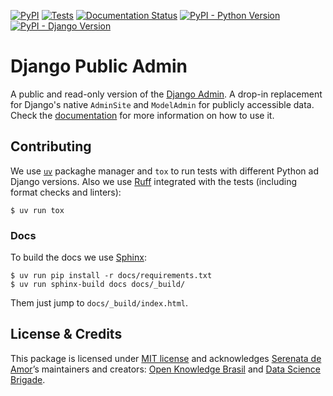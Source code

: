 [![PyPI](https://img.shields.io/pypi/v/django-public-admin)](https://pypi.org/project/django-public-admin/) [![Tests](https://img.shields.io/github/actions/workflow/status/cuducos/django-public-admin/tests.yaml)](https://github.com/cuducos/django-public-admin/actions/workflows/tests.yaml) [![Documentation Status](https://readthedocs.org/projects/django-public-admin/badge/?version=latest)](https://django-public-admin.readthedocs.io/en/latest/?badge=latest) [![PyPI - Python Version](https://img.shields.io/pypi/pyversions/django-public-admin)](https://pypi.org/project/django-public-admin/) [![PyPI - Django Version](https://img.shields.io/pypi/djversions/django-public-admin)](https://pypi.org/project/django-public-admin/)

# Django Public Admin


A public and read-only version of the [Django Admin](https://docs.djangoproject.com/en/3.0/ref/contrib/admin/). A drop-in replacement for Django's native `AdminSite` and `ModelAdmin` for publicly accessible data. Check the [documentation](https://django-public-admin.readthedocs.io/en/latest/?badge=latest) for more information on how to use it.

## Contributing

We use [`uv`](https://docs.astral.sh/uv/) packaghe manager and `tox` to run tests with different Python ad Django versions. Also we use [Ruff](https://astral.sh/ruff) integrated with the tests (including format checks and linters):

```console
$ uv run tox
```

### Docs

To build the docs we use [Sphinx](https://www.sphinx-doc.org/en/):

```
$ uv run pip install -r docs/requirements.txt
$ uv run sphinx-build docs docs/_build/
```

Them just jump to `docs/_build/index.html`.

## License & Credits

This package is licensed under [MIT license](/LICENSE) and acknowledges [Serenata de Amor](https://github.com/okfn-brasil/serenata-de-amor)’s maintainers and creators: [Open Knowledge Brasil](https://br.okfn.org) and [Data Science Brigade](https://github.com/datasciencebr).
